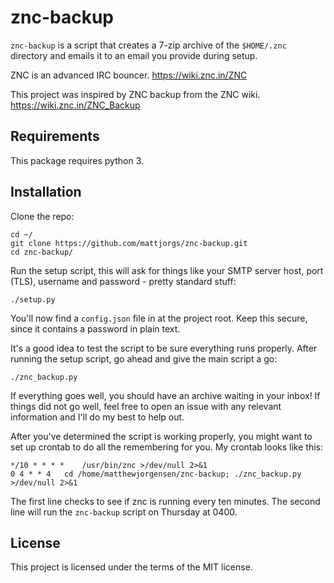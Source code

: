 # znc-backup

`znc-backup` is a script that creates a 7-zip archive of the `$HOME/.znc`
directory and emails it to an email you provide during setup.

ZNC is an advanced IRC bouncer. https://wiki.znc.in/ZNC

This project was inspired by ZNC backup from the ZNC wiki. https://wiki.znc.in/ZNC_Backup

## Requirements

This package requires python 3. 

## Installation

Clone the repo:
    
    cd ~/
    git clone https://github.com/mattjorgs/znc-backup.git
    cd znc-backup/

Run the setup script, this will ask for things like your SMTP server host, port
(TLS), username and password - pretty standard stuff:

    ./setup.py

You'll now find a `config.json` file in at the project root. Keep this secure,
since it contains a password in plain text.

It's a good idea to test the script to be sure everything runs properly. After
running the setup script, go ahead and give the main script a go:

    ./znc_backup.py

If everything goes well, you should have an archive waiting in your inbox! If
things did not go well, feel free to open an issue with any relevant information
and I'll do my best to help out.

After you've determined the script is working properly, you might want to set
up crontab to do all the remembering for you. My crontab looks like this:

    */10 * * * *    /usr/bin/znc >/dev/null 2>&1
    0 4 * * 4   cd /home/matthewjorgensen/znc-backup; ./znc_backup.py >/dev/null 2>&1

The first line checks to see if znc is running every ten minutes. The second line will run the `znc-backup` script on Thursday at 0400.

## License

This project is licensed under the terms of the MIT license.
